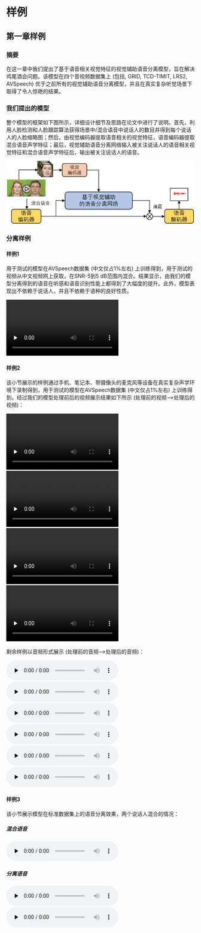 # 样例

## 第一章样例

### 摘要

在这一章中我们提出了基于语音相关视觉特征的视觉辅助语音分离模型，旨在解决鸡尾酒会问题。该模型在四个音视频数据集上 (包括, GRID, TCD-TIMIT, LRS2, AVSpeech) 优于之前所有的视觉辅助语音分离模型，并且在真实复杂听觉场景下取得了令人惊艳的结果。

### 我们提出的模型

整个模型的框架如下图所示，详细设计细节及思路在论文中进行了说明。首先，利用人脸检测和人脸跟踪算法获得场景中/混合语音中说话人的数目并得到每个说话人的人脸缩略图；然后，由视觉编码器提取语音相关的视觉特征，语音编码器提取混合语音声学特征；最后，视觉辅助语音分离网络输入被关注说话人的语音相关视觉特征和混合语音声学特征后，输出被关注说话人的语音。


<div align=center><img width="500" src="./image/2-1.png" alt="Audio-visual speech separation networks"/></div>


### 分离样例

#### 样例1

用于测试的模型在AVSpeech数据集 (中文仅占1%左右) 上训练得到，用于测试的视频从中文视频网上获取，在SNR-5到5 dB范围内混合。结果显示，由我们的模型分离得到的语音在听感和语音识别性能上都得到了大幅度的提升。此外，模型表现出不依赖于说话人，并且不依赖于语种的良好性质。

<video id="01" controls="" preload="none">
<source id="wmv" src="./sample/first_chapter/sample1/001.wmv">
</video>

#### 样例2

该小节展示的样例通过手机、笔记本、带摄像头的麦克风等设备在真实复杂声学环境下录制得到，用于测试的模型在AVSpeech数据集 (中文仅占1%左右) 上训练得到，经过我们的模型处理前后的视频展示结果如下所示 (处理前的视频-->处理后的视频)：

<video id="1_noisy" controls="" preload="none">
<source id="mp4" src="./sample/first_chapter/sample2/sample_1_noisy.mp4">
</video>

<video id="1_separated" controls="" preload="none">
<source id="mp4" src="./sample/first_chapter/sample2/sample_1_separated.mp4">
</video>

<video id="2_noisy" controls="" preload="none">
<source id="mp4" src="./sample/first_chapter/sample2/sample_2_noisy.mp4">
</video>

<video id="2_separated" controls="" preload="none">
<source id="mp4" src="./sample/first_chapter/sample2/sample_2_separated.mp4">
</video>

剩余样例以音频形式展示 (处理前的音频-->处理后的音频)：

<audio id="1_noisy" controls="" preload="none">
<source id="wav" src="./sample/first_chapter/sample3/sample_1_noisy.wav">
</audio>

<audio id="1_separated" controls="" preload="none">
<source id="wav" src="./sample/first_chapter/sample3/sample_1_separated.wav">
</audio>

<audio id="2_noisy" controls="" preload="none">
<source id="wav" src="./sample/first_chapter/sample3/sample_2_noisy.wav">
</audio>

<audio id="2_separated" controls="" preload="none">
<source id="wav" src="./sample/first_chapter/sample3/sample_2_separated.wav">
</audio>

<audio id="3_noisy" controls="" preload="none">
<source id="wav" src="./sample/first_chapter/sample3/sample_3_noisy.wav">
</audio>

<audio id="3_separated" controls="" preload="none">
<source id="wav" src="./sample/first_chapter/sample3/sample_3_separated.wav">
</audio>

#### 样例3

该小节展示模型在标准数据集上的语音分离效果，两个说话人混合的情况：

##### 混合语音

<audio id="1_mix" controls="" preload="none">
<source id="wav" src="./sample/first_chapter/sample4/1/mix.wav">
</audio>

##### 分离语音

<audio id="1_pre1" controls="" preload="none">
<source id="wav" src="./sample/first_chapter/sample4/1/pre1.wav">
</audio>

<audio id="1_pre2" controls="" preload="none">
<source id="wav" src="./sample/first_chapter/sample4/1/pre2.wav">
</audio>




